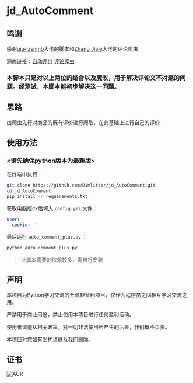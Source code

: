 # jd_AutoComment

## 鸣谢
感谢[qiu-lzsnmb](https://github.com/qiu-lzsnmb)大佬的脚本和[Zhang Jiale](https://github.com/2274900)大佬的评论爬虫

源库链接：[自动评价](https://github.com/qiu-lzsnmb/jd_lzsnmb)
[评论爬虫](https://github.com/2274900/JD_comment_spider)

### 本脚本只是对以上两位的结合以及魔改，用于解决评论文不对题的问题。经测试，本脚本能初步解决这一问题。

## 思路

由爬虫先行对商品的既有评价进行爬取，在此基础上进行自己的评价

## 使用方法

### <请先确保python版本为最新版>

在终端中执行：

```bash
git clone https://github.com/Dimlitter/jd_AutoComment.git
cd jd_AutoComment
pip install -r requirements.txt
```

获取电脑版ck后填入 `config.yml` 文件：

```yml
user:
  cookie: ''
```

最后运行 `auto_comment_plus.py` ：

```bash
python auto_comment_plus.py
```

> 此脚本需要的依赖较多，需自行安装

## 声明

本项目为Python学习交流的开源非营利项目，仅作为程序员之间相互学习交流之用。

严禁用于商业用途，禁止使用本项目进行任何盈利活动。

使用者请遵从相关政策。对一切非法使用所产生的后果，我们概不负责。

本项目对您如有困扰请联系我们删除。

## 证书

![AUR](https://img.shields.io/badge/license-MIT%20License%202.0-green.svg)
